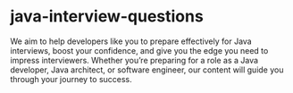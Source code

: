 # java-interview-questions
We aim to help developers like you to prepare effectively for Java interviews, boost your confidence, and give you the edge you need to impress interviewers. Whether you’re preparing for a role as a Java developer, Java architect, or software engineer, our content will guide you through your journey to success.
